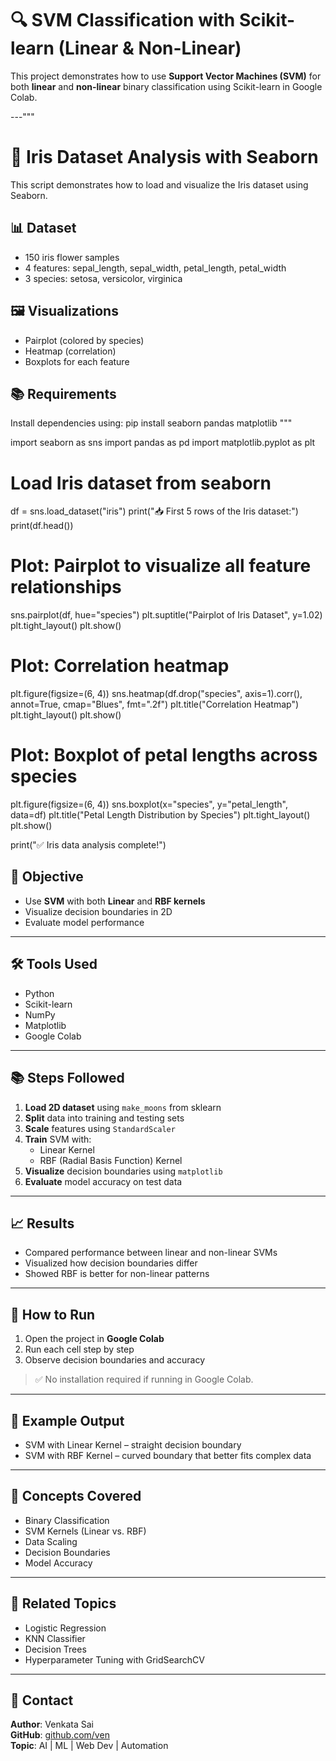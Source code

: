 # 🔍 SVM Classification with Scikit-learn (Linear & Non-Linear)

This project demonstrates how to use **Support Vector Machines (SVM)** for both **linear** and **non-linear** binary classification using Scikit-learn in Google Colab.

---"""
# 🌸 Iris Dataset Analysis with Seaborn

This script demonstrates how to load and visualize the Iris dataset using Seaborn.

## 📊 Dataset
- 150 iris flower samples
- 4 features: sepal_length, sepal_width, petal_length, petal_width
- 3 species: setosa, versicolor, virginica

## 🖼️ Visualizations
- Pairplot (colored by species)
- Heatmap (correlation)
- Boxplots for each feature

## 📚 Requirements
Install dependencies using:
pip install seaborn pandas matplotlib
"""

import seaborn as sns
import pandas as pd
import matplotlib.pyplot as plt

# Load Iris dataset from seaborn
df = sns.load_dataset("iris")
print("📥 First 5 rows of the Iris dataset:")
print(df.head())

# Plot: Pairplot to visualize all feature relationships
sns.pairplot(df, hue="species")
plt.suptitle("Pairplot of Iris Dataset", y=1.02)
plt.tight_layout()
plt.show()

# Plot: Correlation heatmap
plt.figure(figsize=(6, 4))
sns.heatmap(df.drop("species", axis=1).corr(), annot=True, cmap="Blues", fmt=".2f")
plt.title("Correlation Heatmap")
plt.tight_layout()
plt.show()

# Plot: Boxplot of petal lengths across species
plt.figure(figsize=(6, 4))
sns.boxplot(x="species", y="petal_length", data=df)
plt.title("Petal Length Distribution by Species")
plt.tight_layout()
plt.show()

print("✅ Iris data analysis complete!")


## 📌 Objective

- Use **SVM** with both **Linear** and **RBF kernels**
- Visualize decision boundaries in 2D
- Evaluate model performance

---

## 🛠️ Tools Used

- Python
- Scikit-learn
- NumPy
- Matplotlib
- Google Colab

---

## 📚 Steps Followed

1. **Load 2D dataset** using `make_moons` from sklearn
2. **Split** data into training and testing sets
3. **Scale** features using `StandardScaler`
4. **Train** SVM with:
   - Linear Kernel
   - RBF (Radial Basis Function) Kernel
5. **Visualize** decision boundaries using `matplotlib`
6. **Evaluate** model accuracy on test data

---

## 📈 Results

- Compared performance between linear and non-linear SVMs
- Visualized how decision boundaries differ
- Showed RBF is better for non-linear patterns

---

## 🚀 How to Run

1. Open the project in **Google Colab**
2. Run each cell step by step
3. Observe decision boundaries and accuracy

> ✅ No installation required if running in Google Colab.

---

## 📎 Example Output

- SVM with Linear Kernel – straight decision boundary
- SVM with RBF Kernel – curved boundary that better fits complex data

---

## 🧠 Concepts Covered

- Binary Classification
- SVM Kernels (Linear vs. RBF)
- Data Scaling
- Decision Boundaries
- Model Accuracy

---

## 🔗 Related Topics

- Logistic Regression
- KNN Classifier
- Decision Trees
- Hyperparameter Tuning with GridSearchCV

---

## 📧 Contact

**Author**: Venkata Sai  
**GitHub**: [github.com/ven](https://github.com/ven)  
**Topic**: AI | ML | Web Dev | Automation  
